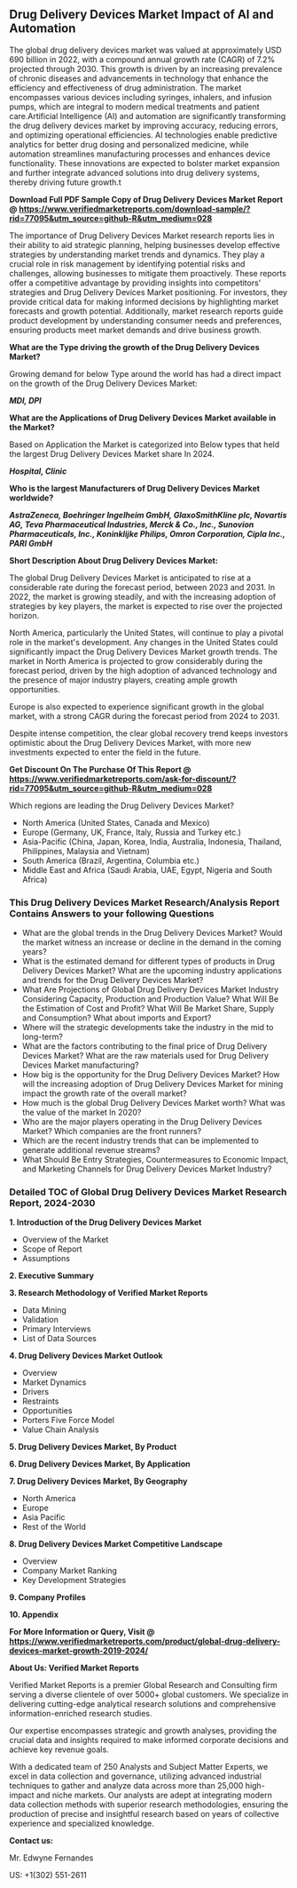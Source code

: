<h2>Drug Delivery Devices Market Impact of AI and Automation</h2>The global drug delivery devices market was valued at approximately USD 690 billion in 2022, with a compound annual growth rate (CAGR) of 7.2% projected through 2030. This growth is driven by an increasing prevalence of chronic diseases and advancements in technology that enhance the efficiency and effectiveness of drug administration. The market encompasses various devices including syringes, inhalers, and infusion pumps, which are integral to modern medical treatments and patient care.Artificial Intelligence (AI) and automation are significantly transforming the drug delivery devices market by improving accuracy, reducing errors, and optimizing operational efficiencies. AI technologies enable predictive analytics for better drug dosing and personalized medicine, while automation streamlines manufacturing processes and enhances device functionality. These innovations are expected to bolster market expansion and further integrate advanced solutions into drug delivery systems, thereby driving future growth.t</p><p id="" class=""><strong>Download Full PDF Sample Copy of Drug Delivery Devices Market Report @ <a href="https://www.verifiedmarketreports.com/download-sample/?rid=77095&utm_source=github-R&utm_medium=028" target="_blank">https://www.verifiedmarketreports.com/download-sample/?rid=77095&utm_source=github-R&utm_medium=028</a></strong></p><p>The importance of&nbsp;Drug Delivery Devices Market research reports lies in their ability to aid strategic planning, helping businesses develop effective strategies by understanding market trends and dynamics. They play a crucial role in risk management by identifying potential risks and challenges, allowing businesses to mitigate them proactively. These reports offer a competitive advantage by providing insights into competitors' strategies and Drug Delivery Devices Market positioning. For investors, they provide critical data for making informed decisions by highlighting market forecasts and growth potential. Additionally, market research reports guide product development by understanding consumer needs and preferences, ensuring products meet market demands and drive business growth.</p><p><strong>What are the&nbsp;Type driving the growth of the Drug Delivery Devices Market?</strong></p><p id="" class="">Growing demand for below Type around the world has had a direct impact on the growth of the Drug Delivery Devices Market:</p><em><strong>MDI, DPI</strong></em></p><strong>What are the&nbsp;Applications&nbsp;of Drug Delivery Devices Market available in the Market?</strong></p><p id="" class="">Based on Application the Market is categorized into Below types that held the largest Drug Delivery Devices Market share In 2024.</p><em><strong>Hospital, Clinic</strong></em></p><strong>Who is the largest Manufacturers of Drug Delivery Devices Market worldwide?</strong></p><p><em><strong>AstraZeneca, Boehringer Ingelheim GmbH, GlaxoSmithKline plc, Novartis AG, Teva Pharmaceutical Industries, Merck & Co., Inc., Sunovion Pharmaceuticals, Inc., Koninklijke Philips, Omron Corporation, Cipla Inc., PARI GmbH</strong></em></p><p id="" class=""><strong>Short Description About Drug Delivery Devices Market:</strong></p><p>The global Drug Delivery Devices Market is anticipated to rise at a considerable rate during the forecast period, between 2023 and 2031. In 2022, the market is growing steadily, and with the increasing adoption of strategies by key players, the market is expected to rise over the projected horizon.</p><p>North America, particularly the United States, will continue to play a pivotal role in the market's development. Any changes in the United States could significantly impact the Drug Delivery Devices Market growth trends. The market in North America is projected to grow considerably during the forecast period, driven by the high adoption of advanced technology and the presence of major industry players, creating ample growth opportunities.</p><p>Europe is also expected to experience significant growth in the global market, with a strong CAGR during the forecast period from 2024 to 2031.</p><p>Despite intense competition, the clear global recovery trend keeps investors optimistic about the Drug Delivery Devices Market, with more new investments expected to enter the field in the future.</p><p id="" class=""><strong>Get Discount On The Purchase Of This Report @ <a href="https://www.verifiedmarketreports.com/ask-for-discount/?rid=77095&utm_source=github-R&utm_medium=028" target="_blank">https://www.verifiedmarketreports.com/ask-for-discount/?rid=77095&utm_source=github-R&utm_medium=028</a></strong></p>Which regions are leading the Drug Delivery Devices Market?</p><ul><li>North America (United States, Canada and Mexico)</li><li>Europe (Germany, UK, France, Italy, Russia and Turkey etc.)</li><li>Asia-Pacific (China, Japan, Korea, India, Australia, Indonesia, Thailand, Philippines, Malaysia and Vietnam)</li><li>South America (Brazil, Argentina, Columbia etc.)</li><li>Middle East and Africa (Saudi Arabia, UAE, Egypt, Nigeria and South Africa)</li></ul><h3 id="" class="">This Drug Delivery Devices Market Research/Analysis Report Contains Answers to your following Questions</h3><ul><li>What are the global trends in the Drug Delivery Devices Market? Would the market witness an increase or decline in the demand in the coming years?</li><li>What is the estimated demand for different types of products in Drug Delivery Devices Market? What are the upcoming industry applications and trends for the Drug Delivery Devices Market?</li><li>What Are Projections of Global Drug Delivery Devices Market Industry Considering Capacity, Production and Production Value? What Will Be the Estimation of Cost and Profit? What Will Be Market Share, Supply and Consumption? What about imports and Export?</li><li>Where will the strategic developments take the industry in the mid to long-term?</li><li>What are the factors contributing to the final price of Drug Delivery Devices Market? What are the raw materials used for Drug Delivery Devices Market manufacturing?</li><li>How big is the opportunity for the Drug Delivery Devices Market? How will the increasing adoption of Drug Delivery Devices Market for mining impact the growth rate of the overall market?</li><li>How much is the global Drug Delivery Devices Market worth? What was the value of the market In 2020?</li><li>Who are the major players operating in the Drug Delivery Devices Market? Which companies are the front runners?</li><li>Which are the recent industry trends that can be implemented to generate additional revenue streams?</li><li>What Should Be Entry Strategies, Countermeasures to Economic Impact, and Marketing Channels for Drug Delivery Devices Market Industry?</li></ul><h3 id="" class="">Detailed TOC of Global Drug Delivery Devices Market Research Report, 2024-2030</h3><p id="" class=""><strong>1. Introduction of the Drug Delivery Devices Market</strong></p><ul><li>Overview of the Market</li><li>Scope of Report</li><li>Assumptions</li></ul><p id="" class=""><strong>2. Executive Summary</strong></p><p id="" class=""><strong>3. Research Methodology of Verified Market Reports</strong></p><ul><li>Data Mining</li><li>Validation</li><li>Primary Interviews</li><li>List of Data Sources</li></ul><p id="" class=""><strong>4. Drug Delivery Devices Market Outlook</strong></p><ul><li>Overview</li><li>Market Dynamics</li><li>Drivers</li><li>Restraints</li><li>Opportunities</li><li>Porters Five Force Model</li><li>Value Chain Analysis</li></ul><p id="" class=""><strong>5. Drug Delivery Devices Market, By Product</strong></p><p id="" class=""><strong>6. Drug Delivery Devices Market, By Application</strong></p><p id="" class=""><strong>7. Drug Delivery Devices Market, By Geography</strong></p><ul><li>North America</li><li>Europe</li><li>Asia Pacific</li><li>Rest of the World</li></ul><p id="" class=""><strong>8. Drug Delivery Devices Market Competitive Landscape</strong></p><ul><li>Overview</li><li>Company Market Ranking</li><li>Key Development Strategies</li></ul><p id="" class=""><strong>9. Company Profiles</strong></p><p id="" class=""><strong>10. Appendix</strong></p><p id="" class=""><strong>For More Information or Query, Visit @ <a href="https://www.verifiedmarketreports.com/product/global-drug-delivery-devices-market-growth-2019-2024/" target="_blank">https://www.verifiedmarketreports.com/product/global-drug-delivery-devices-market-growth-2019-2024/</a></strong></p><p id="" class=""><strong>About Us: Verified Market Reports</strong></p><p id="" class="">Verified Market Reports is a premier Global Research and Consulting firm serving a diverse clientele of over 5000+ global customers. We specialize in delivering cutting-edge analytical research solutions and comprehensive information-enriched research studies.</p><p id="" class="">Our expertise encompasses strategic and growth analyses, providing the crucial data and insights required to make informed corporate decisions and achieve key revenue goals.</p><p id="" class="">With a dedicated team of 250 Analysts and Subject Matter Experts, we excel in data collection and governance, utilizing advanced industrial techniques to gather and analyze data across more than 25,000 high-impact and niche markets. Our analysts are adept at integrating modern data collection methods with superior research methodologies, ensuring the production of precise and insightful research based on years of collective experience and specialized knowledge.</p><p id="" class=""><strong>Contact us:</strong></p><p id="" class="">Mr. Edwyne Fernandes</p><p id="" class="">US: +1(302) 551-2611</p>